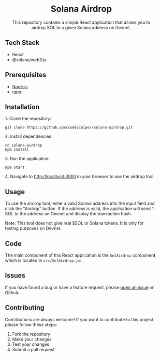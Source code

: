 
<!-- Title -->
<h1 align="center">Solana Airdrop</h1>

<!-- Description -->
<p align="center">This repository contains a simple React application that allows you to airdrop SOL to a given Solana address on Devnet.</p>

 <h2>Tech Stack</h2>
  <ul>
    <li>React</li>
    <li>@solana/web3.js</li>
  </ul>

<!-- Prerequisites -->
<h2>Prerequisites</h2>
<ul>
  <li><a href="https://nodejs.org/en/">Node.js</a></li>
  <li><a href="https://www.npmjs.com/">npm</a></li>
</ul>

<!-- Installation -->
<h2>Installation</h2>

<p>1. Clone the repository:</p>

<pre><code>git clone https://github.com/codescalper/solana-airdrop.git</code></pre>

<p>2. Install dependencies:</p>

<pre><code>cd solana-airdrop
npm install</code></pre>

<p>3. Run the application:</p>

<pre><code>npm start</code></pre>

<p>4. Navigate to <a href="http://localhost:3000">http://localhost:3000</a> in your browser to use the airdrop tool.</p>

<!-- Usage -->
<h2>Usage</h2>

<p>To use the airdrop tool, enter a valid Solana address into the input field and click the "Airdrop" button. If the address is valid, the application will send 1 SOL to the address on Devnet and display the transaction hash.</p>

<p>Note: This tool does not give real $SOL or Solana tokens. It is only for testing purposes on Devnet.</p>

<!-- Code -->
<h2>Code</h2>

<p>The main component of this React application is the <code>SolAirdrop</code> component, which is located in <code>src/SolAirdrop.js</code>:</p>

 <h2>Issues</h2>
  <p>If you have found a bug or have a feature request, please <a href="https://github.com/codescalper/solana-airdrop/issues">open an issue</a> on Github.</p>

  <h2>Contributing</h2>
  <p>Contributions are always welcome! If you want to contribute to this project, please follow these steps:</p>
  <ol>
    <li>Fork the repository</li>
    <li>Make your changes</li>
    <li>Test your changes</li>
    <li>Submit a pull request</li>
  </ol>

